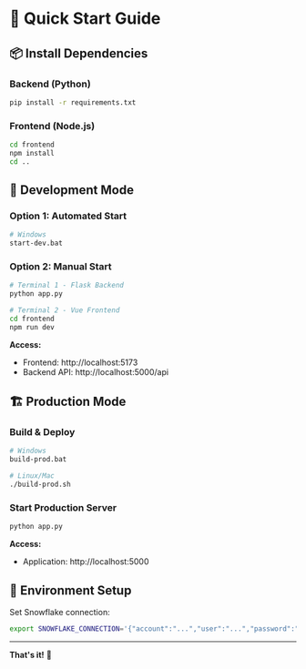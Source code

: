# 🚀 Quick Start Guide

## 📦 Install Dependencies

### Backend (Python)
```bash
pip install -r requirements.txt
```

### Frontend (Node.js)
```bash
cd frontend
npm install
cd ..
```

## 🔧 Development Mode

### Option 1: Automated Start
```bash
# Windows
start-dev.bat
```

### Option 2: Manual Start
```bash
# Terminal 1 - Flask Backend
python app.py

# Terminal 2 - Vue Frontend
cd frontend
npm run dev
```

**Access:**
- Frontend: http://localhost:5173
- Backend API: http://localhost:5000/api

## 🏗️ Production Mode

### Build & Deploy
```bash
# Windows
build-prod.bat

# Linux/Mac
./build-prod.sh
```

### Start Production Server
```bash
python app.py
```

**Access:**
- Application: http://localhost:5000

## 🔗 Environment Setup

Set Snowflake connection:
```bash
export SNOWFLAKE_CONNECTION='{"account":"...","user":"...","password":"..."}'
```

---
**That's it!** 🎉